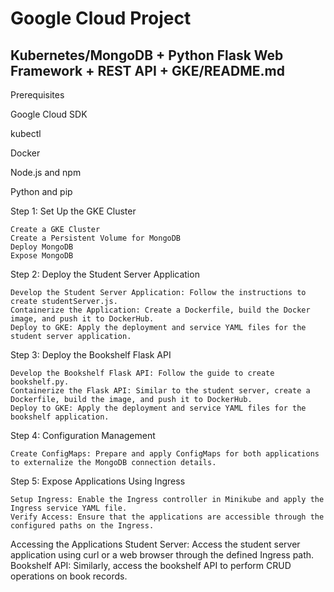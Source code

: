 # Google Cloud Project
## Kubernetes/MongoDB + Python Flask Web Framework + REST API + GKE/README.md
Prerequisites

Google Cloud SDK

kubectl

Docker

Node.js and npm

Python and pip

Step 1: Set Up the GKE Cluster

    Create a GKE Cluster
    Create a Persistent Volume for MongoDB
    Deploy MongoDB
    Expose MongoDB

Step 2: Deploy the Student Server Application

    Develop the Student Server Application: Follow the instructions to create studentServer.js.
    Containerize the Application: Create a Dockerfile, build the Docker image, and push it to DockerHub.
    Deploy to GKE: Apply the deployment and service YAML files for the student server application.

Step 3: Deploy the Bookshelf Flask API

    Develop the Bookshelf Flask API: Follow the guide to create bookshelf.py.
    Containerize the Flask API: Similar to the student server, create a Dockerfile, build the image, and push it to DockerHub.
    Deploy to GKE: Apply the deployment and service YAML files for the bookshelf application.

Step 4: Configuration Management

    Create ConfigMaps: Prepare and apply ConfigMaps for both applications to externalize the MongoDB connection details.

Step 5: Expose Applications Using Ingress

    Setup Ingress: Enable the Ingress controller in Minikube and apply the Ingress service YAML file.
    Verify Access: Ensure that the applications are accessible through the configured paths on the Ingress.

Accessing the Applications Student Server: Access the student server application using curl or a web browser through the defined Ingress path. Bookshelf API: Similarly, access the bookshelf API to perform CRUD operations on book records.
